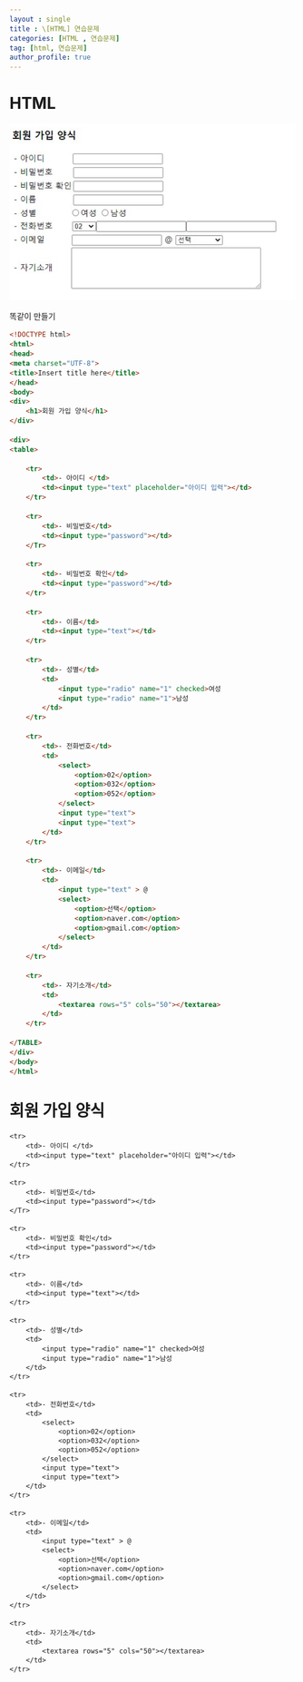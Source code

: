```yaml
---
layout : single
title : \[HTML] 연습문제
categories: [HTML , 연습문제]
tag: [html, 연습문제]
author_profile: true
---
```


# HTML

![htmltest.png](..%2Fassets%2Fimages%2Fhtmltest.png)

똑같이 만들기

```html
<!DOCTYPE html>
<html>
<head>
<meta charset="UTF-8">
<title>Insert title here</title>
</head>
<body>
<div>
	<h1>회원 가입 양식</h1>
</div>

<div>
<table>

	<tr>
		<td>- 아이디 </td>
		<td><input type="text" placeholder="아이디 입력"></td>
	</tr>
	
	<tr>
		<td>- 비밀번호</td>
		<td><input type="password"></td>
	</Tr>
	
	<tr>
		<td>- 비밀번호 확인</td>
		<td><input type="password"></td>
	</tr>
	
	<tr>
		<td>- 이름</td>
		<td><input type="text"></td>
	</tr>
	
	<tr>
		<td>- 성별</td>
		<td>
			<input type="radio" name="1" checked>여성
			<input type="radio" name="1">남성
		</td>
	</tr>
	
	<tr>
		<td>- 전화번호</td> 
		<td>
			<select>
				<option>02</option>
				<option>032</option>
				<option>052</option>
			</select>
			<input type="text">
			<input type="text">
		</td>
	</tr>
	
	<tr>
		<td>- 이메일</td>
		<td>
			<input type="text" > @ 
			<select>
				<option>선택</option>
				<option>naver.com</option>
				<option>gmail.com</option>
			</select>
		</td>	
	</tr>
	
	<tr>
		<td>- 자기소개</td>
		<td>
			<textarea rows="5" cols="50"></textarea>
		</td>
	</tr>
	
</TABLE>
</div>
</body>
</html>
```

<!DOCTYPE html>
<html>
<head>
<meta charset="UTF-8">
<title>Insert title here</title>
</head>
<body>
<div>
	<h1>회원 가입 양식</h1>
</div>

<div>
<table>

	<tr>
		<td>- 아이디 </td>
		<td><input type="text" placeholder="아이디 입력"></td>
	</tr>
	
	<tr>
		<td>- 비밀번호</td>
		<td><input type="password"></td>
	</Tr>
	
	<tr>
		<td>- 비밀번호 확인</td>
		<td><input type="password"></td>
	</tr>
	
	<tr>
		<td>- 이름</td>
		<td><input type="text"></td>
	</tr>
	
	<tr>
		<td>- 성별</td>
		<td>
			<input type="radio" name="1" checked>여성
			<input type="radio" name="1">남성
		</td>
	</tr>
	
	<tr>
		<td>- 전화번호</td> 
		<td>
			<select>
				<option>02</option>
				<option>032</option>
				<option>052</option>
			</select>
			<input type="text">
			<input type="text">
		</td>
	</tr>
	
	<tr>
		<td>- 이메일</td>
		<td>
			<input type="text" > @ 
			<select>
				<option>선택</option>
				<option>naver.com</option>
				<option>gmail.com</option>
			</select>
		</td>	
	</tr>
	
	<tr>
		<td>- 자기소개</td>
		<td>
			<textarea rows="5" cols="50"></textarea>
		</td>
	</tr>

</TABLE>
</div>
</body>
</html>